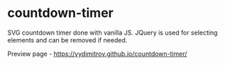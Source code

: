 # countdown-timer
SVG countdown timer done with vanilla JS. JQuery is used for selecting elements and can be removed if needed. 

Preview page - https://vydimitrov.github.io/countdown-timer/
